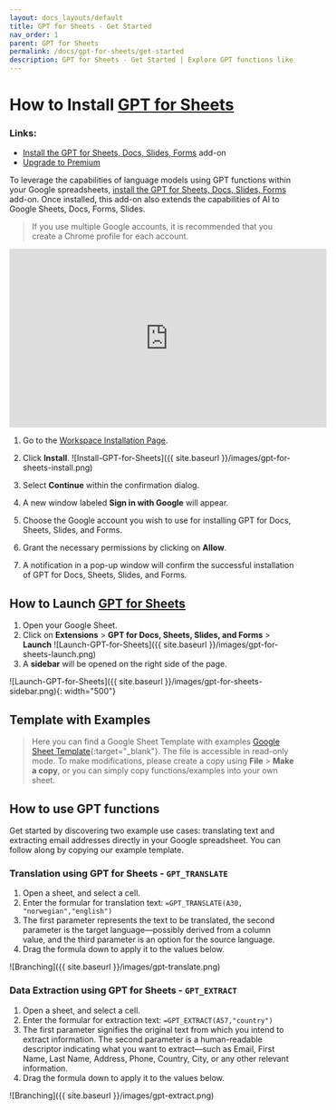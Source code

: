 ```yaml
---
layout: docs_layouts/default
title: GPT for Sheets - Get Started
nav_order: 1
parent: GPT for Sheets
permalink: /docs/gpt-for-sheets/get-started
description: GPT for Sheets - Get Started | Explore GPT functions like, GPT_TRANSLATE for language translation and GPT_EXTRACT for data extraction. Follow example use cases, enhancing your Google Sheets experience. Simplify email responses, improve text, and streamline explanations effortlessly. Watch the installation guide here.
---
```


# How to Install <a href="/gpt-for-sheets/">GPT for Sheets</a>

### Links: 
- <a href="https://workspace.google.com/marketplace/app/gpt_for_docs_sheets_forms_slides/466607203252?utm_source=pricing_section&utm_medium=landing_page&utm_campaign=email_assistant_gpt_campaign">Install the GPT for Sheets, Docs, Slides, Forms</a> add-on
- <a href="/gpt-for-sheets/">Upgrade to Premium</a>


To leverage the capabilities of language models using GPT functions within your Google spreadsheets, <a href="https://workspace.google.com/marketplace/app/gpt_for_docs_sheets_forms_slides/466607203252?utm_source=pricing_section&utm_medium=landing_page&utm_campaign=email_assistant_gpt_campaign">install the GPT for Sheets, Docs, Slides, Forms</a> add-on. Once installed, this add-on also extends the capabilities of AI to Google Sheets, Docs, Forms, Slides.

> If you use multiple Google accounts, it is recommended that you create a Chrome profile for each account.

<iframe width="560" height="315" src="https://www.youtube.com/embed/V4IRVKBHJy4?si=3qoBVoXAddHTg7qR" title="How to use GPT for Sheets" frameborder="0" allow="accelerometer; autoplay; clipboard-write; encrypted-media; gyroscope; picture-in-picture; web-share" allowfullscreen></iframe>


1. Go to the [Workspace Installation Page](https://workspace.google.com/u/0/marketplace/app/gpt_for_docs_sheets_forms_slides/466607203252).

2. Click **Install**. ![Install-GPT-for-Sheets]({{ site.baseurl }}/images/gpt-for-sheets-install.png)

3. Select **Continue** within the confirmation dialog.

4. A new window labeled **Sign in with Google** will appear.

5. Choose the Google account you wish to use for installing GPT for Docs, Sheets, Slides, and Forms.

6. Grant the necessary permissions by clicking on **Allow**.

7. A notification in a pop-up window will confirm the successful installation of GPT for Docs, Sheets, Slides, and Forms.

## How to Launch <a href="/gpt-for-sheets/">GPT for Sheets</a>

1. Open your Google Sheet.
2. Click on **Extensions** > **GPT for Docs, Sheets, Slides, and Forms** > **Launch** ![Launch-GPT-for-Sheets]({{ site.baseurl }}/images/gpt-for-sheets-launch.png)
3. A **sidebar** will be opened on the right side of the page.

![Launch-GPT-for-Sheets]({{ site.baseurl }}/images/gpt-for-sheets-sidebar.png){: width="500"}

## Template with Examples

> Here you can find a Google Sheet Template with examples [Google Sheet Template](https://docs.google.com/spreadsheets/d/1aZY-8V478qfIDWFZTzbTejldEzk3Bnd5ZtGAPcDI4PU/edit?usp=sharing){:target="_blank"}.
> The file is accessible in read-only mode. To make modifications, please create a copy using **File** > **Make a copy**, or you can simply copy functions/examples into your own sheet.

## How to use GPT functions

Get started by discovering two example use cases: translating text and extracting email addresses directly in your Google spreadsheet. You can follow along by copying our example template.


### Translation using GPT for Sheets - `GPT_TRANSLATE`

1. Open a sheet, and select a cell.
2. Enter the formular for translation text: `=GPT_TRANSLATE(A30, "norwegian","english")`
3. The first parameter represents the text to be translated, the second parameter is the target language—possibly derived from a column value, and the third parameter is an option for the source language.
4. Drag the formula down to apply it to the values below.

![Branching]({{ site.baseurl }}/images/gpt-translate.png)

### Data Extraction using GPT for Sheets - `GPT_EXTRACT`

1. Open a sheet, and select a cell.
2. Enter the formular for extraction text: `=GPT_EXTRACT(A57,"country")`
3. The first parameter signifies the original text from which you intend to extract information. The second parameter is a human-readable descriptor indicating what you want to extract—such as Email, First Name, Last Name, Address, Phone, Country, City, or any other relevant information.
4. Drag the formula down to apply it to the values below.

![Branching]({{ site.baseurl }}/images/gpt-extract.png)